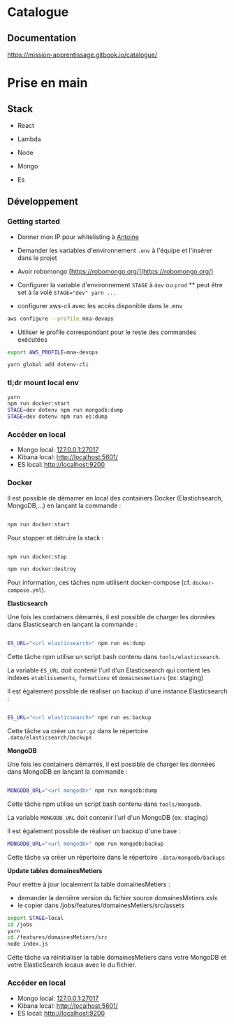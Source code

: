 # Catalogue

## Documentation

https://mission-apprentissage.gitbook.io/catalogue/

# Prise en main

## Stack

- React

- Lambda

- Node

- Mongo

- Es

## Développement

### Getting started

- Donner mon IP pour whitelisting à [Antoine](https://github.com/Gethi)

- Demander les variables d'environnement `.env` à l'équipe et l'insérer dans le projet

- Avoir robomongo [https://robomongo.org/](https://robomongo.org/)

- Configurer la variable d'environnement `STAGE` à `dev` ou `prod`
  \*\* peut être set à la volé `STAGE="dev" yarn ...`
- configurer aws-cli avec les accès disponible dans le .env

```bash
aws configure --profile mna-devops
```

- Utiliser le profile correspondant pour le reste des commandes exécutées

```bash
export AWS_PROFILE=mna-devops
```

```bash
yarn global add dotenv-cli
```

### tl;dr mount local env

```bash
yarn
npm run docker:start
STAGE=dev dotenv npm run mongodb:dump
STAGE=dev dotenv npm run es:dump
```

### Accéder en local

- Mongo local: [127.0.0.1:27017](http://127.0.01:27017)
- Kibana local: [http://localhost:5601/](http://localhost:5601/)
- ES local: [http://localhost:9200](http://localhost:9200)

### Docker

Il est possible de démarrer en local des containers Docker \(Elastichsearch, MongoDB,...\) en lançant la commande :

```bash

npm run docker:start

```

Pour stopper et détruire la stack :

```bash

npm run docker:stop

npm run docker:destroy

```

Pour information, ces tâches npm utilisent docker-compose \(cf. `docker-compose.yml`\).

**Elasticsearch**

Une fois les containers démarrés, il est possible de charger les données dans Elasticsearch en lançant la commande :

```bash

ES_URL="<url elasticsearch>" npm run es:dump

```

Cette tâche npm utilise un script bash contenu dans `tools/elasticsearch`.

La variable `ES_URL` doit contenir l'url d'un Elasticsearch qui contient les indexes `etablissements`, `formations` et `domainesmetiers` \(ex: staging\)

Il est également possible de réaliser un backup d'une instance Elasticsearch :

```bash

ES_URL="<url elasticsearch>" npm run es:backup

```

Cette tâche va créer un `tar.gz` dans le répertoire `.data/elasticsearch/backups`

**MongoDB**

Une fois les containers démarrés, il est possible de charger les données dans MongoDB en lançant la commande :

```bash

MONGODB_URL="<url mongodb>" npm run mongodb:dump

```

Cette tâche npm utilise un script bash contenu dans `tools/mongodb`.

La variable `MONGODB_URL` doit contenir l'url d'un MongoDB \(ex: staging\)

Il est également possible de réaliser un backup d'une base :

```bash
MONGODB_URL="<url mongodb>" npm run mongodb:backup
```

Cette tâche va créer un répertoire dans le répertoire `.data/mongodb/backups`

**Update tables domainesMetiers**

Pour mettre à jour localement la table domainesMetiers :
- demander la dernière version du fichier source domainesMetiers.xslx 
- le copier dans /jobs/features/domainesMetiers/src/assets

```bash
export STAGE=local
cd /jobs
yarn
cd /features/domainesMetiers/src
node index.js
```

Cette tâche va réinitialiser la table domainesMetiers dans votre MongoDB et votre ElasticSearch locaux avec le du fichier. 

### Accéder en local

- Mongo local: [127.0.0.1:27017](http://127.0.01:27017)
- Kibana local: [http://localhost:5601/](http://localhost:5601/)
- ES local: [http://localhost:9200](http://localhost:9200)

